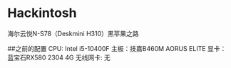 # Hackintosh
海尔云悦N-S78（Deskmini H310）黑苹果之路

##之前的配置
CPU: Intel i5-10400F
主板：技嘉B460M AORUS ELITE
显卡：蓝宝石RX580 2304 4G
无线网卡: 无
